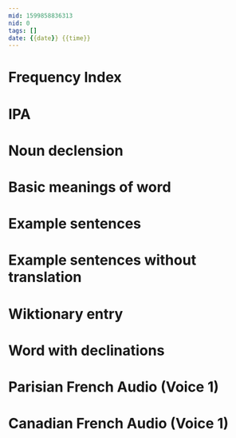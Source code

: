 ```yaml
---
mid: 1599858836313
nid: 0
tags: []
date: {{date}} {{time}}
---
```




# Frequency Index



# IPA



# Noun declension



# Basic meanings of word



# Example sentences



# Example sentences without translation



# Wiktionary entry



# Word with declinations



# Parisian French Audio (Voice 1)



# Canadian French Audio (Voice 1)


